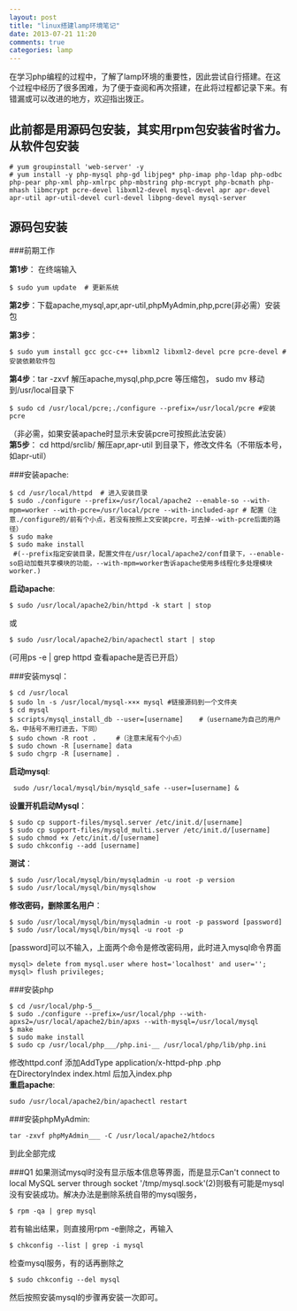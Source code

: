 ```yaml
---
layout: post
title: "linux搭建lamp环境笔记"
date: 2013-07-21 11:20
comments: true
categories: lamp
---
```

在学习php编程的过程中，了解了lamp环境的重要性，因此尝试自行搭建。在这个过程中经历了很多困难，为了便于查阅和再次搭建，在此将过程都记录下来。有错漏或可以改进的地方，欢迎指出拨正。  
<!-- more -->
此前都是用源码包安装，其实用rpm包安装省时省力。
从软件包安装
---
```
# yum groupinstall 'web-server' -y
# yum install -y php-mysql php-gd libjpeg* php-imap php-ldap php-odbc php-pear php-xml php-xmlrpc php-mbstring php-mcrypt php-bcmath php-mhash libmcrypt pcre-devel libxml2-devel mysql-devel apr apr-devel apr-util apr-util-devel curl-devel libpng-devel mysql-server
```

源码包安装
---
###前期工作

**第1步**： 在终端输入
```
$ sudo yum update  # 更新系统
```
**第2步**：下载apache,mysql,apr,apr-util,phpMyAdmin,php,pcre(非必需）安装包  


**第3步**： 
```
$ sudo yum install gcc gcc-c++ libxml2 libxml2-devel pcre pcre-devel #安装依赖软件包
```
**第4步**：tar -zxvf 解压apache,mysql,php,pcre 等压缩包， sudo mv 移动到/usr/local目录下  
```
$ sudo cd /usr/local/pcre;./configure --prefix=/usr/local/pcre #安装pcre
```
（非必需，如果安装apache时显示未安装pcre可按照此法安装）  
**第5步**： cd httpd/srclib/ 解压apr,apr-util 到目录下，修改文件名（不带版本号，如apr-util）

###安装apache:
```
$ cd /usr/local/httpd  # 进入安装目录  
$ sudo ./configure --prefix=/usr/local/apache2 --enable-so --with-mpm=worker --with-pcre=/usr/local/pcre --with-included-apr # 配置（注意./configure的/前有个小点，若没有按照上文安装pcre，可去掉--with-pcre后面的路径）
$ sudo make
$ sudo make install
 #(--prefix指定安装目录，配置文件在/usr/local/apache2/conf目录下，--enable-so启动加载共享模块的功能，--with-mpm=worker吿诉apache使用多线程化多处理模块worker.)
```
**启动apache**:  
```
$ sudo /usr/local/apache2/bin/httpd -k start | stop
```
 或 
```
$ sudo /usr/local/apache2/bin/apachectl start | stop
```
(可用ps -e | grep httpd 查看apache是否已开启）

###安装mysql：
```
$ cd /usr/local
$ sudo ln -s /usr/local/mysql-××× mysql #链接源码到一个文件夹
$ cd mysql
$ scripts/mysql_install_db --user=[username]    #（username为自己的用户名，中括号不用打进去，下同）
$ sudo chown -R root .     #（注意末尾有个小点）
$ sudo chown -R [username] data
$ sudo chgrp -R [username] .
```
**启动mysql**:  
```
 sudo /usr/local/mysql/bin/mysqld_safe --user=[username] &
```
**设置开机启动Mysql**： 
```
$ sudo cp support-files/mysql.server /etc/init.d/[username]
$ sudo cp support-files/mysqld_multi.server /etc/init.d/[username]
$ sudo chmod +x /etc/init.d/[username]
$ sudo chkconfig --add [username]
```
**测试**：
```
$ sudo /usr/local/mysql/bin/mysqladmin -u root -p version
$ sudo /usr/local/mysql/bin/mysqlshow
```
**修改密码，删除匿名用户**：
```
$ sudo /usr/local/mysql/bin/mysqladmin -u root -p password [password]
$ sudo /usr/local/mysql/bin/mysql -u root -p
```
[password]可以不输入，上面两个命令是修改密码用，此时进入mysql命令界面  
```
mysql> delete from mysql.user where host='localhost' and user='';
mysql> flush privileges;
```
###安装php
```
$ cd /usr/local/php-5__
$ sudo ./configure --prefix=/usr/local/php --with-apxs2=/usr/local/apache2/bin/apxs --with-mysql=/usr/local/mysql
$ make
$ sudo make install
$ sudo cp /usr/local/php___/php.ini-__ /usr/local/php/lib/php.ini  
```
修改httpd.conf 添加AddType application/x-httpd-php .php  
在DirectoryIndex index.html 后加入index.php  
**重启apache**:
```
sudo /usr/local/apache2/bin/apachectl restart
```
###安装phpMyAdmin:
```
tar -zxvf phpMyAdmin___ -C /usr/local/apache2/htdocs
```
到此全部完成





###Q1
如果测试mysql时没有显示版本信息等界面，而是显示Can't connect to local MySQL server through socket '/tmp/mysql.sock'(2)则极有可能是mysql没有安装成功。解决办法是删除系统自带的mysql服务，
```
$ rpm -qa | grep mysql
```
若有输出结果，则直接用rpm -e删除之，再输入
```
$ chkconfig --list | grep -i mysql
```
检查mysql服务，有的话再删除之
```
$ sudo chkconfig --del mysql
```
然后按照安装mysql的步骤再安装一次即可。



